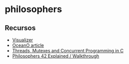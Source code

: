 # philosophers

## Recursos
- [Visualizer](https://nafuka11.github.io/philosophers-visualizer/)
- [OceanO article](https://medium.com/@jalal92/the-dining-philosophers-7157cc05315)
- [Threads, Mutexes and Concurrent Programming in C](https://www.codequoi.com/en/threads-mutexes-and-concurrent-programming-in-c/)
- [Philosophers 42 Explained / Walkthrough](https://github.com/DeRuina/philosophers)
